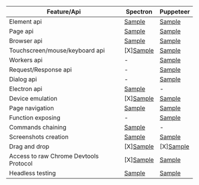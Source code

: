 | Feature/Api                            | Spectron | Puppeteer |
|----------------------------------------|----------|----------|
| Element api                            | [Sample](../../sample/spectron/Element.test.s) | [Sample](../../sample/puppeteer/Element.test.s)         |
| Page api                               | [Sample](../../sample/spectron/Page.test.s) | [Sample](../../sample/puppeteer/Page.test.s)         |
| Browser api                            | [Sample](../../sample/spectron/Browser.test.s) | [Sample](../../sample/puppeteer/Browser.test.s)         |
| Touchscreen/mouse/keyboard api         | [X][Sample](../../sample/spectron/Input.test.s) | [Sample](../../sample/puppeteer/Input.test.s)         |
| Workers api                            | - | [Sample](../../sample/puppeteer/Worker.test.s)
| Request/Response api                   | - | [Sample](../../sample/puppeteer/RequestResponse.test.s)
| Dialog api                             | - | [Sample](../../sample/puppeteer/Dialog.test.s)
| Electron api                           | [Sample](../../sample/spectron/Electron.test.s) | -
| Device emulation                       | [X][Sample](../../sample/spectron/Device.test.s) | [Sample](../../sample/puppeteer/Device.test.s)         |
| Page navigation                        | [Sample](../../sample/spectron/Navigation.test.s) | [Sample](../../sample/puppeteer/Navigation.test.s)         |
| Function exposing                      | - | [Sample](../../sample/puppeteer/FunctionExposing.test.s)
| Commands chaining                      | [Sample](../../sample/spectron/Chaining.test.s) | -
| Screenshots creation                   | [Sample](../../sample/spectron/Screenshots.test.s) | [Sample](../../sample/puppeteer/Screenshots.test.s)         |
| Drag and drop                          | [X][Sample](../../sample/spectron/DragAndDrop.test.s) | [X][Sample](../../sample/puppeteer/DragAndDrop.test.s)         |
| Access to raw Chrome Devtools Protocol | [X][Sample](../../sample/spectron/CDP.test.s) | [Sample](../../sample/puppeteer/CDP.test.s)         |
| Headless testing                       | [Sample](../../sample/spectron/Headless.test.s) | [Sample](../../sample/puppeteer/Headless.test.s)         |
